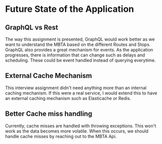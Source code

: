 # Future State of the Application

## GraphQL vs Rest
The way this assignment is presented, GraphQL would work better as we want to understand the MBTA based on the different Routes and Stops. GraphQL also provides a great mechanism for events. As the application progresses, there is information that can change such as delays and scheduling. These could be event handled instead of querying everytime.

## External Cache Mechanism
This interview assignment didn't need anything more than an internal caching mechanism. If this were a real service, I would extend this to have an external caching mechanism such as Elasticache or Redis.

## Better Cache miss handling
Currently, cache misses are handled with throwing exceptions. This won't work as the data becomes more volatile. When this occurs, we should handle cache misses by reaching out to the MBTA Api.